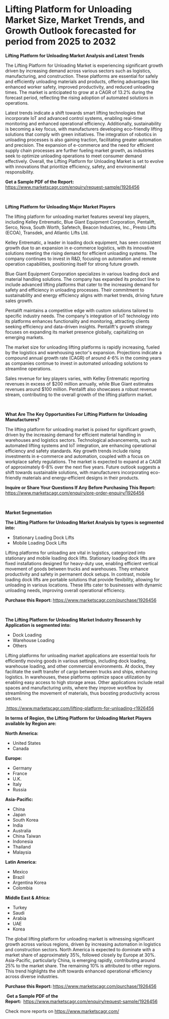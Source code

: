 <p><h1>Lifting Platform for Unloading Market Size, Market Trends, and Growth Outlook forecasted for period from 2025 to 2032</h1></p><p><strong>Lifting Platform for Unloading Market Analysis and Latest Trends</strong></p>
<p><p>The Lifting Platform for Unloading Market is experiencing significant growth driven by increasing demand across various sectors such as logistics, manufacturing, and construction. These platforms are essential for safely and efficiently unloading materials and products, offering advantages like enhanced worker safety, improved productivity, and reduced unloading times. The market is anticipated to grow at a CAGR of 13.2% during the forecast period, reflecting the rising adoption of automated solutions in operations.</p><p>Latest trends indicate a shift towards smart lifting technologies that incorporate IoT and advanced control systems, enabling real-time monitoring and enhanced operational efficiency. Additionally, sustainability is becoming a key focus, with manufacturers developing eco-friendly lifting solutions that comply with green initiatives. The integration of robotics in unloading processes is also gaining traction, facilitating greater automation and precision. The expansion of e-commerce and the need for efficient supply chain processes are further fueling market growth, as industries seek to optimize unloading operations to meet consumer demand effectively. Overall, the Lifting Platform for Unloading Market is set to evolve with innovations that prioritize efficiency, safety, and environmental responsibility.</p></p>
<p><strong>Get a Sample PDF of the Report:&nbsp;</strong> <a href="https://www.marketscagr.com/enquiry/request-sample/1926456?utm_campaign=2804&utm_medium=2&utm_source=Github&utm_content=ia&utm_term=28032025&utm_id=lifting-platform-for-unloading">https://www.marketscagr.com/enquiry/request-sample/1926456</a></p>
<p>&nbsp;</p>
<p><strong>Lifting Platform for Unloading Major Market Players</strong></p>
<p><p>The lifting platform for unloading market features several key players, including Kelley Entrematic, Blue Giant Equipment Corporation, Pentalift, Serco, Nova, South Worth, Safetech, Beacon Industries, Inc., Presto Lifts (ECOA), Transdek, and Atlantic Lifts Ltd. </p><p>Kelley Entrematic, a leader in loading dock equipment, has seen consistent growth due to an expansion in e-commerce logistics, with its innovative solutions meeting the rising demand for efficient unloading systems. The company continues to invest in R&D, focusing on automation and remote operation capabilities, positioning itself for strong future growth.</p><p>Blue Giant Equipment Corporation specializes in various loading dock and material handling solutions. The company has expanded its product line to include advanced lifting platforms that cater to the increasing demand for safety and efficiency in unloading processes. Their commitment to sustainability and energy efficiency aligns with market trends, driving future sales growth.</p><p>Pentalift maintains a competitive edge with custom solutions tailored to specific industry needs. The company's integration of IoT technology into its platforms enhances functionality and monitoring, attracting clients seeking efficiency and data-driven insights. Pentalift's growth strategy focuses on expanding its market presence globally, capitalizing on emerging markets.</p><p>The market size for unloading lifting platforms is rapidly increasing, fueled by the logistics and warehousing sector's expansion. Projections indicate a compound annual growth rate (CAGR) of around 4-6% in the coming years as companies continue to invest in automated unloading solutions to streamline operations.</p><p>Sales revenue for key players varies, with Kelley Entrematic reporting revenues in excess of $200 million annually, while Blue Giant estimates revenues around $100 million. Pentalift also showcases a robust revenue stream, contributing to the overall growth of the lifting platform market.</p></p>
<p>&nbsp;</p>
<p><strong>What Are The Key Opportunities For Lifting Platform for Unloading Manufacturers?</strong></p>
<p><p>The lifting platform for unloading market is poised for significant growth, driven by the increasing demand for efficient material handling in warehouses and logistics sectors. Technological advancements, such as automated lifting systems and IoT integration, are enhancing operational efficiency and safety standards. Key growth trends include rising investments in e-commerce and automation, coupled with a focus on workplace safety regulations. The market is expected to expand at a CAGR of approximately 6-8% over the next five years. Future outlook suggests a shift towards sustainable solutions, with manufacturers incorporating eco-friendly materials and energy-efficient designs in their products.</p></p>
<p><strong>Inquire or Share Your Questions If Any Before Purchasing This Report:</strong> <a href="https://www.marketscagr.com/enquiry/pre-order-enquiry/1926456?utm_campaign=2804&utm_medium=2&utm_source=Github&utm_content=ia&utm_term=28032025&utm_id=lifting-platform-for-unloading">https://www.marketscagr.com/enquiry/pre-order-enquiry/1926456</a></p>
<p>&nbsp;</p>
<p><strong>Market Segmentation</strong></p>
<p><strong>The Lifting Platform for Unloading Market Analysis by types is segmented into:</strong></p>
<p><ul><li>Stationary Loading Dock Lifts</li><li>Mobile Loading Dock Lifts</li></ul></p>
<p><p>Lifting platforms for unloading are vital in logistics, categorized into stationary and mobile loading dock lifts. Stationary loading dock lifts are fixed installations designed for heavy-duty use, enabling efficient vertical movement of goods between trucks and warehouses. They enhance productivity and safety in permanent dock setups. In contrast, mobile loading dock lifts are portable solutions that provide flexibility, allowing for unloading in various locations. These lifts cater to businesses with dynamic unloading needs, improving overall operational efficiency.</p></p>
<p><strong>Purchase this Report:&nbsp;</strong><a href="https://www.marketscagr.com/purchase/1926456?utm_campaign=2804&utm_medium=2&utm_source=Github&utm_content=ia&utm_term=28032025&utm_id=lifting-platform-for-unloading">https://www.marketscagr.com/purchase/1926456</a></p>
<p>&nbsp;</p>
<p><strong>The Lifting Platform for Unloading Market Industry Research by Application is segmented into:</strong></p>
<p><ul><li>Dock Loading</li><li>Warehouse Loading</li><li>Others</li></ul></p>
<p><p>Lifting platforms for unloading market applications are essential tools for efficiently moving goods in various settings, including dock loading, warehouse loading, and other commercial environments. At docks, they facilitate the swift transfer of cargo between trucks and ships, enhancing logistics. In warehouses, these platforms optimize space utilization by enabling easy access to high storage areas. Other applications include retail spaces and manufacturing units, where they improve workflow by streamlining the movement of materials, thus boosting productivity across sectors.</p></p>
<p><a href="https://www.marketscagr.com/lifting-platform-for-unloading-r1926456?utm_campaign=2804&utm_medium=2&utm_source=Github&utm_content=ia&utm_term=28032025&utm_id=lifting-platform-for-unloading">&nbsp;https://www.marketscagr.com/lifting-platform-for-unloading-r1926456</a></p>
<p><strong>In terms of Region, the Lifting Platform for Unloading Market Players available by Region are:</strong></p>
<p>
    <p> <strong> North America: </strong>
        <ul>
            <li>United States</li>
            <li>Canada</li>
        </ul>
        </p> 
    <p> <strong> Europe: </strong>
        <ul>
            <li>Germany</li>
            <li>France</li>
            <li>U.K.</li>
            <li>Italy</li>
            <li>Russia</li>
        </ul>
        </p> 
    <p> <strong> Asia-Pacific: </strong>
        <ul>
            <li>China</li>
            <li>Japan</li>
            <li>South Korea</li>
            <li>India</li>
            <li>Australia</li>
            <li>China Taiwan</li>
            <li>Indonesia</li>
            <li>Thailand</li>
            <li>Malaysia</li>
        </ul>
        </p> 
    <p> <strong> Latin America: </strong>
        <ul>
            <li>Mexico</li>
            <li>Brazil</li>
            <li>Argentina Korea</li>
            <li>Colombia</li>
        </ul>
        </p> 
    <p> <strong> Middle East & Africa: </strong>
        <ul>
            <li>Turkey</li>
            <li>Saudi</li>
            <li>Arabia</li>
            <li>UAE</li>
            <li>Korea</li>
        </ul>
    </p>
    </p>
<p><p>The global lifting platform for unloading market is witnessing significant growth across various regions, driven by increasing automation in logistics and construction sectors. North America is expected to dominate with a market share of approximately 35%, followed closely by Europe at 30%. Asia-Pacific, particularly China, is emerging rapidly, contributing around 25% to the market share. The remaining 10% is attributed to other regions. This trend highlights the shift towards enhanced operational efficiency across diverse industries.</p></p>
<p><strong>Purchase this Report: </strong><a href="https://www.marketscagr.com/purchase/1926456?utm_campaign=2804&utm_medium=2&utm_source=Github&utm_content=ia&utm_term=28032025&utm_id=lifting-platform-for-unloading">https://www.marketscagr.com/purchase/1926456</a></p>
<p>&nbsp;<strong>Get a Sample PDF of the Report:&nbsp;&nbsp;</strong><a href="https://www.marketscagr.com/enquiry/request-sample/1926456?utm_campaign=2804&utm_medium=2&utm_source=Github&utm_content=ia&utm_term=28032025&utm_id=lifting-platform-for-unloading">https://www.marketscagr.com/enquiry/request-sample/1926456</a></p>
<p><strong></strong></p>
<p>Check more reports on <a href="https://www.marketscagr.com/?utm_campaign=2804&utm_medium=2&utm_source=Github&utm_content=ia&utm_term=28032025&utm_id=lifting-platform-for-unloading">https://www.marketscagr.com/</a></p>